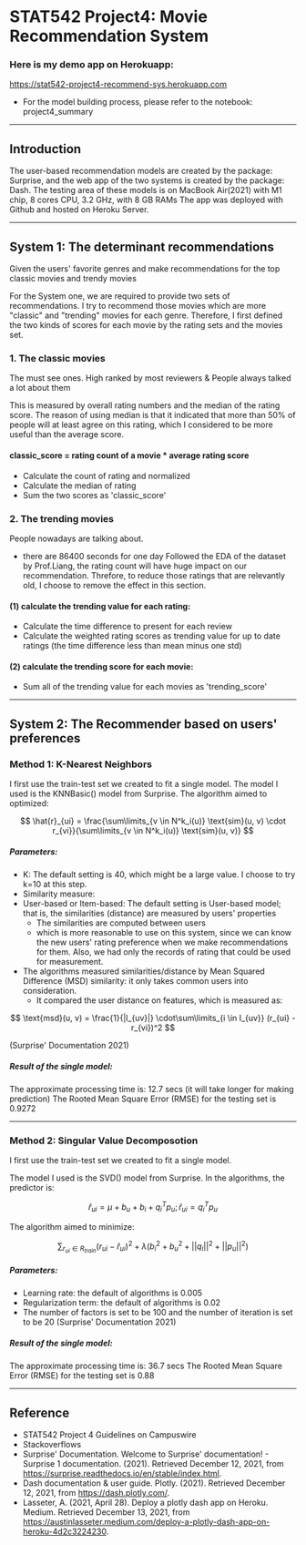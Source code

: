 # STAT542 Project4: Movie Recommendation System
### Here is my demo app on Herokuapp:
https://stat542-project4-recommend-sys.herokuapp.com

- For the model building process, please refer to the notebook: project4_summary
----
## Introduction

The user-based recommendation models are created by the package: Surprise, and the web app of the two systems is created by the package: Dash.
The testing area of these models is on MacBook Air(2021) with M1 chip, 8 cores CPU, 3.2 GHz, with 8 GB RAMs
The app was deployed with Github and hosted on Heroku Server.

----
## System 1: The determinant recommendations
Given the users' favorite genres and make recommendations for the top classic movies and trendy movies

For the System one, we are required to provide two sets of recommendations.
I try to recommend those movies which are more "classic" and "trending" movies for each genre.
Therefore, I first defined the two kinds of scores for each movie by the rating sets and the movies set.

### 1. The classic movies
The must see ones. High ranked by most reviewers & People always talked a lot about them

This is measured by overall rating numbers and the median of the rating score. The reason of using median is that it indicated that more than 50% of people will at least agree on this rating, which I considered to be more useful than the average score.

#### classic_score = rating count of a movie * average rating score
- Calculate the count of rating and normalized
- Calculate the median of rating
- Sum the two scores as 'classic_score'

### 2. The trending movies
People nowadays are talking about.
* there are 86400 seconds for one day
Followed the EDA of the dataset by Prof.Liang, the rating count will have huge impact on our recommendation. Threfore, to reduce those ratings that are relevantly old, I choose to remove the effect in this section.

#### (1) calculate the trending value for each rating:
- Calculate the time difference to present for each review
- Calculate the weighted rating scores as trending value for up to date ratings (the time difference less than mean minus one std)

#### (2) calculate the trending score for each movie:
- Sum all of the trending value for each movies as 'trending_score'


----
## System 2: The Recommender based on users' preferences
 
### Method 1: K-Nearest Neighbors
I first use the train-test set we created to fit a single model.
The model I used is the KNNBasic() model from Surprise. The algorithm aimed to optimized:

$$
\hat{r}_{ui} = \frac{\sum\limits_{v \in N^k_i(u)} \text{sim}(u, v) \cdot r_{vi}}{\sum\limits_{v \in N^k_i(u)} \text{sim}(u, v)}
$$

##### Parameters:
- K: The default setting is 40, which might be a large value. I choose to try k=10 at this step.
- Similarity measure:
 - User-based or Item-based: The default setting is User-based model; that is, the similarities (distance) are measured by users' properties
     * The similarities are computed between users
     * which is more reasonable to use on this system, since we can know the new users' rating preference when we make recommendations for them. Also, we had only the records of rating that could be used for measurement.
 - The algorithms measured similarities/distance by Mean Squared Difference (MSD) similarity: it only takes common users into consideration.
     * It compared the user distance on features, which is measured as:
     
 $$
 \text{msd}(u, v) = \frac{1}{|I_{uv}|} \cdot\sum\limits_{i \in I_{uv}} (r_{ui} - r_{vi})^2
 $$
 
(Surprise' Documentation 2021)

##### Result of the single model:
The approximate processing time is: 12.7 secs (it will take longer for making prediction)
The Rooted Mean Square Error (RMSE) for the testing set is 0.9272

-----
### Method 2: Singular Value Decomposotion
I first use the train-test set we created to fit a single model.

The model I used is the SVD() model from Surprise. In the algorithms, the predictor is:

$$
\hat{r}_{ui} = \mu + b_u + b_i + q_i^Tp_u; \hat{r}_{ui} = q_i^Tp_u
$$

The algorithm aimed to minimize:

$$
\sum_{r_{ui} \in R_{train}} \left(r_{ui} - \hat{r}_{ui} \right)^2 +\lambda\left(b_i^2 + b_u^2 + ||q_i||^2 + ||p_u||^2\right)
$$

##### Parameters:
- Learning rate: the default of algorithms is 0.005
- Regularization term: the default of algorithms is 0.02
- The number of factors is set to be 100 and the number of iteration is set to be 20
(Surprise' Documentation 2021)

##### Result of the single model:
The approximate processing time is: 36.7 secs
The Rooted Mean Square Error (RMSE) for the testing set is 0.88

----
## Reference
- STAT542 Project 4 Guidelines on Campuswire
- Stackoverflows
- Surprise' Documentation. Welcome to Surprise' documentation! - Surprise 1 documentation. (2021). Retrieved December 12, 2021, from https://surprise.readthedocs.io/en/stable/index.html.
- Dash documentation &amp; user guide. Plotly. (2021). Retrieved December 12, 2021, from https://dash.plotly.com/.
- Lasseter, A. (2021, April 28). Deploy a plotly dash app on Heroku. Medium. Retrieved December 13, 2021, from https://austinlasseter.medium.com/deploy-a-plotly-dash-app-on-heroku-4d2c3224230.
